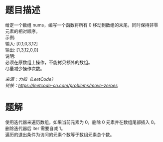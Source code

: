 # 题目描述
给定一个数组 nums，编写一个函数将所有 0 移动到数组的末尾，同时保持非零元素的相对顺序。  
示例:  
输入: [0,1,0,3,12]  
输出: [1,3,12,0,0]  
说明:  
必须在原数组上操作，不能拷贝额外的数组。  
尽量减少操作次数。  

*来源：力扣（LeetCode）*   
*链接：https://leetcode-cn.com/problems/move-zeroes*  

# 题解
使用迭代器来遍历数组，如果当前元素为 0，删除 0 元素并在数组尾部插入 0。  
删除迭代器后 iter 需要自减 1。  
遍历的退出条件为访问的元素个数等于数组元素总个数。  
